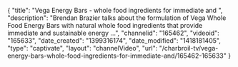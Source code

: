 {
    "title": "Vega Energy Bars - whole food ingredients for immediate and ",
    "description": "Brendan Brazier talks about the formulation of Vega Whole Food Energy Bars with natural whole food ingredients that provide immediate and sustainable energy ...",
    "channelid": "165462",
    "videoid": "165633",
    "date_created": "1399316174",
    "date_modified": "1418181405",
    "type": "captivate",
    "layout": "channelVideo",
    "url": "\/charbroil-tv\/vega-energy-bars-whole-food-ingredients-for-immediate-and\/165462-165633"
}